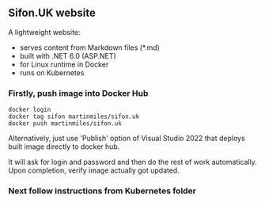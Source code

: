 ## Sifon.UK website

A lightweight website:
- serves content from Markdown files (*.md)
- built with .NET 6.0 (ASP.NET)
- for Linux runtime in Docker
- runs on Kubernetes

### Firstly, push image into Docker Hub

```
docker login
docker tag sifon martinmiles/sifon.uk
docker push martinmiles/sifon.uk
```

Alternatively, just use 'Publish' option of Visual Studio 2022 that deploys built image directly to docker hub.

It will ask for login and password and then do the rest of work automatically. Upon completion, verify image actually got updated.


### Next follow instructions from Kubernetes folder



